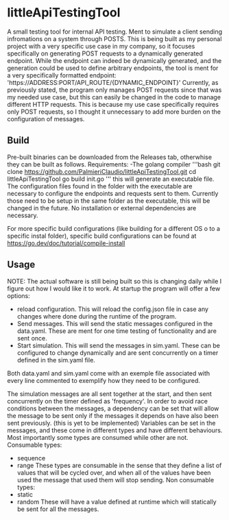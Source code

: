 # littleApiTestingTool
 A small testing tool for internal API testing. Ment to simulate a client sending infromations on a system through POSTS.
 This is being built as my personal project with a very specific use case in my company, so it focuses specifically on generating POST requests to a dynamically generated endpoint.
 While the endpoint can indeed be dynamically generated, and the generation could be used to define arbitrary endpoints, the tool is ment for a very specifically formatted endpoint:
  'https://ADDRESS:PORT/API_ROUTE/{DYNAMIC_ENDPOINT}'
 Currently, as previously stated, the program only manages POST requests since that was my needed use case, but this can easily be changed in the code to manage different HTTP requests.
 This is because my use case specifically requires only POST requests, so I thought it unnecessary to add more burden on the configuration of messages.

## Build
Pre-built binaries can be downloaded from the Releases tab, otherwhise they can be built as follows.
 Requirements:
  -The golang compiler
 '''bash
 git clone https://github.com/PalmieriClaudio/littleApiTestingTool.git
 cd littleApiTestingTool
 go build init.go
 '''
 this will generate an executable file.
 The configuration files found in the folder with the executable are necessary to configure the endpoints and requests sent to them.
 Currently those need to be setup in the same folder as the executable, this will be changed in the future.
 No installation or external dependencies are necessary.

 For more specific build configurations (like building for a different OS o to a specific instal folder), specific build configurations can be found  at https://go.dev/doc/tutorial/compile-install

## Usage
NOTE: The actual software is still being built so this is changing daily while I figure out how I would like it to work.
At startup the program will offer a few options:
 - reload configuration. This will reload the config.json file in case any changes where done during the runtime of the program.
 - Send messages. This will send the static messages configured in the data.yaml. These are ment for one time testing of functionality and are sent once.
 - Start simulation. This will send the messages in sim.yaml. These can be configured to change dynamically and are sent concurrently on a timer defined in the sim.yaml file.

Both data.yaml and sim.yaml come with an exemple file associated with every line commented to exemplify how they need to be configured.

The simulation messages are all sent together at the start, and then sent concurrently on the timer defined as 'frequency'.
In order to avoid race conditions between the messages, a dependency can be set that will allow the message to be sent only if the messages it depends on have also been sent previously. (this is yet to be implemented)
Variables can be set in the messages, and these come in different types and have different behaviours.
Most importantly some types are consumed while other are not.
Consumable types:
 - sequence
 - range
 These types are consumable in the sense that they define a list of values that will be cycled over, and when all of the values have been used the message that used them will stop sending.
Non consumable types:
 - static
 - random
These will have a value defined at runtime which will statically be sent for all the messages.
